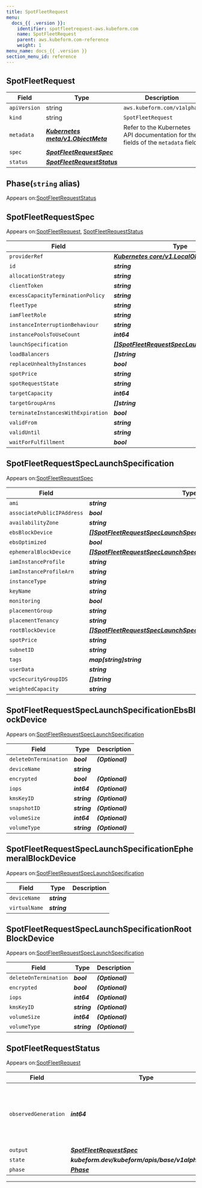 ```yaml
---
title: SpotFleetRequest
menu:
  docs_{{ .version }}:
    identifier: spotfleetrequest-aws.kubeform.com
    name: SpotFleetRequest
    parent: aws.kubeform.com-reference
    weight: 1
menu_name: docs_{{ .version }}
section_menu_id: reference
---
```


## SpotFleetRequest
| Field | Type | Description |
| ------ | ----- | ----------- |
| `apiVersion` | string | `aws.kubeform.com/v1alpha1` |
|    `kind` | string | `SpotFleetRequest` |
| `metadata` | ***[Kubernetes meta/v1.ObjectMeta](https://v1-18.docs.kubernetes.io/docs/reference/generated/kubernetes-api/v1.18/#objectmeta-v1-meta)***|Refer to the Kubernetes API documentation for the fields of the `metadata` field.|
| `spec` | ***[SpotFleetRequestSpec](#spotfleetrequestspec)***||
| `status` | ***[SpotFleetRequestStatus](#spotfleetrequeststatus)***||
## Phase(`string` alias)

Appears on:[SpotFleetRequestStatus](#spotfleetrequeststatus)

## SpotFleetRequestSpec

Appears on:[SpotFleetRequest](#spotfleetrequest), [SpotFleetRequestStatus](#spotfleetrequeststatus)

| Field | Type | Description |
| ------ | ----- | ----------- |
| `providerRef` | ***[Kubernetes core/v1.LocalObjectReference](https://v1-18.docs.kubernetes.io/docs/reference/generated/kubernetes-api/v1.18/#localobjectreference-v1-core)***||
| `id` | ***string***||
| `allocationStrategy` | ***string***| ***(Optional)*** |
| `clientToken` | ***string***| ***(Optional)*** |
| `excessCapacityTerminationPolicy` | ***string***| ***(Optional)*** |
| `fleetType` | ***string***| ***(Optional)*** |
| `iamFleetRole` | ***string***||
| `instanceInterruptionBehaviour` | ***string***| ***(Optional)*** |
| `instancePoolsToUseCount` | ***int64***| ***(Optional)*** |
| `launchSpecification` | ***[[]SpotFleetRequestSpecLaunchSpecification](#spotfleetrequestspeclaunchspecification)***||
| `loadBalancers` | ***[]string***| ***(Optional)*** |
| `replaceUnhealthyInstances` | ***bool***| ***(Optional)*** |
| `spotPrice` | ***string***| ***(Optional)*** |
| `spotRequestState` | ***string***| ***(Optional)*** |
| `targetCapacity` | ***int64***||
| `targetGroupArns` | ***[]string***| ***(Optional)*** |
| `terminateInstancesWithExpiration` | ***bool***| ***(Optional)*** |
| `validFrom` | ***string***| ***(Optional)*** |
| `validUntil` | ***string***| ***(Optional)*** |
| `waitForFulfillment` | ***bool***| ***(Optional)*** |
## SpotFleetRequestSpecLaunchSpecification

Appears on:[SpotFleetRequestSpec](#spotfleetrequestspec)

| Field | Type | Description |
| ------ | ----- | ----------- |
| `ami` | ***string***||
| `associatePublicIPAddress` | ***bool***| ***(Optional)*** |
| `availabilityZone` | ***string***| ***(Optional)*** |
| `ebsBlockDevice` | ***[[]SpotFleetRequestSpecLaunchSpecificationEbsBlockDevice](#spotfleetrequestspeclaunchspecificationebsblockdevice)***| ***(Optional)*** |
| `ebsOptimized` | ***bool***| ***(Optional)*** |
| `ephemeralBlockDevice` | ***[[]SpotFleetRequestSpecLaunchSpecificationEphemeralBlockDevice](#spotfleetrequestspeclaunchspecificationephemeralblockdevice)***| ***(Optional)*** |
| `iamInstanceProfile` | ***string***| ***(Optional)*** |
| `iamInstanceProfileArn` | ***string***| ***(Optional)*** |
| `instanceType` | ***string***||
| `keyName` | ***string***| ***(Optional)*** |
| `monitoring` | ***bool***| ***(Optional)*** |
| `placementGroup` | ***string***| ***(Optional)*** |
| `placementTenancy` | ***string***| ***(Optional)*** |
| `rootBlockDevice` | ***[[]SpotFleetRequestSpecLaunchSpecificationRootBlockDevice](#spotfleetrequestspeclaunchspecificationrootblockdevice)***| ***(Optional)*** |
| `spotPrice` | ***string***| ***(Optional)*** |
| `subnetID` | ***string***| ***(Optional)*** |
| `tags` | ***map[string]string***| ***(Optional)*** |
| `userData` | ***string***| ***(Optional)*** |
| `vpcSecurityGroupIDS` | ***[]string***| ***(Optional)*** |
| `weightedCapacity` | ***string***| ***(Optional)*** |
## SpotFleetRequestSpecLaunchSpecificationEbsBlockDevice

Appears on:[SpotFleetRequestSpecLaunchSpecification](#spotfleetrequestspeclaunchspecification)

| Field | Type | Description |
| ------ | ----- | ----------- |
| `deleteOnTermination` | ***bool***| ***(Optional)*** |
| `deviceName` | ***string***||
| `encrypted` | ***bool***| ***(Optional)*** |
| `iops` | ***int64***| ***(Optional)*** |
| `kmsKeyID` | ***string***| ***(Optional)*** |
| `snapshotID` | ***string***| ***(Optional)*** |
| `volumeSize` | ***int64***| ***(Optional)*** |
| `volumeType` | ***string***| ***(Optional)*** |
## SpotFleetRequestSpecLaunchSpecificationEphemeralBlockDevice

Appears on:[SpotFleetRequestSpecLaunchSpecification](#spotfleetrequestspeclaunchspecification)

| Field | Type | Description |
| ------ | ----- | ----------- |
| `deviceName` | ***string***||
| `virtualName` | ***string***||
## SpotFleetRequestSpecLaunchSpecificationRootBlockDevice

Appears on:[SpotFleetRequestSpecLaunchSpecification](#spotfleetrequestspeclaunchspecification)

| Field | Type | Description |
| ------ | ----- | ----------- |
| `deleteOnTermination` | ***bool***| ***(Optional)*** |
| `encrypted` | ***bool***| ***(Optional)*** |
| `iops` | ***int64***| ***(Optional)*** |
| `kmsKeyID` | ***string***| ***(Optional)*** |
| `volumeSize` | ***int64***| ***(Optional)*** |
| `volumeType` | ***string***| ***(Optional)*** |
## SpotFleetRequestStatus

Appears on:[SpotFleetRequest](#spotfleetrequest)

| Field | Type | Description |
| ------ | ----- | ----------- |
| `observedGeneration` | ***int64***| ***(Optional)*** Resource generation, which is updated on mutation by the API Server.|
| `output` | ***[SpotFleetRequestSpec](#spotfleetrequestspec)***| ***(Optional)*** |
| `state` | ***kubeform.dev/kubeform/apis/base/v1alpha1.State***| ***(Optional)*** |
| `phase` | ***[Phase](#phase)***| ***(Optional)*** |
---
